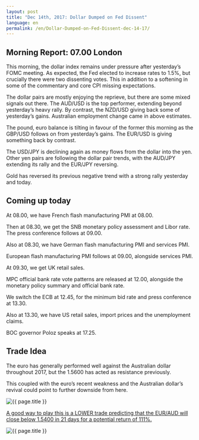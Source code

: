 ```yaml
---
layout: post
title: "Dec 14th, 2017: Dollar Dumped on Fed Dissent"
language: en
permalink: /en/Dollar-Dumped-on-Fed-Dissent-dec-14-17/
---
```

## Morning Report: 07.00 London

This morning, the dollar index remains under pressure after yesterday’s FOMC meeting. As expected, the Fed elected to increase rates to 1.5%, but crucially there were two dissenting votes. This in addition to a softening in some of the commentary and core CPI missing expectations. 

The dollar pairs are mostly enjoying the reprieve, but there are some mixed signals out there. The AUD/USD is the top performer, extending beyond yesterday’s heavy rally. By contrast, the NZD/USD giving back some of yesterday’s gains. Australian employment change came in above estimates. 

The pound, euro balance is tilting in favour of the former this morning as the GBP/USD follows on from yesterday’s gains. The EUR/USD is giving something back by contrast. 

The USD/JPY is declining again as money flows from the dollar into the yen. Other yen pairs are following the dollar pair trends, with the AUD/JPY extending its rally and the EUR/JPY reversing. 

Gold has reversed its previous negative trend with a strong rally yesterday and today. 

## Coming up today 

At 08.00, we have French flash manufacturing PMI at 08.00. 

Then at 08.30, we get the SNB monetary policy assessment and Libor rate. The press conference follows at 09.00. 

Also at 08.30, we have German flash manufacturing PMI and services PMI. 

European flash manufacturing PMI follows at 09.00, alongside services PMI. 

At 09.30, we get UK retail sales. 

MPC official bank rate vote patterns are released at 12.00, alongside the monetary policy summary and official bank rate. 

We switch the ECB at 12.45, for the minimum bid rate and press conference at 13.30. 

Also at 13.30, we have US retail sales, import prices and the unemployment claims. 

BOC governor Poloz speaks at 17.25. 

## Trade Idea

The euro has generally performed well against the Australian dollar throughout 2017, but the 1.5600 has acted as resistance previously. 

This coupled with the euro’s recent weakness and the Australian dollar’s revival could point to further downside from here. 
 
<img class="post-image" src="{{ site.url }}/images/dec/2017-12-14_06-59-55.jpg" alt="{{ page.title }}" title="{{ page.title }}">

<a href="%LINK%%?currency=GBP&market=forex&underlying=frxEURAUD&formname=higherlower&duration_amount=21&duration_units=d&amount=10&amount_type=payout&expiry_type=duration&barrier=1.5400" target="_blank">A good way to play this is a LOWER trade predicting that the EUR/AUD will close below 1.5400 in 21 days for a potential return of 111%.</a>

<img class="post-image" src="{{ site.url }}/images/dec/2017-12-14_07-02-45.jpg" alt="{{ page.title }}" title="{{ page.title }}">
